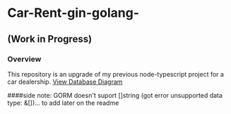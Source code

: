# Car-Rent-gin-golang-

## (Work in Progress)

### Overview

This repository is an upgrade of my previous node-typescript project for a car dealership.
[View Database Diagram](https://dbdiagram.io/d/car-rent-go-65ad8309ac844320ae6349d4)

####side note: GORM doesn't suport []string (got error unsupported data type: &[])... to add later on the readme
